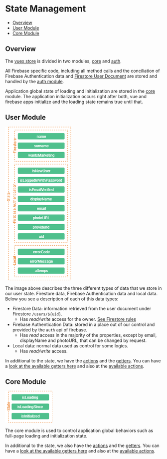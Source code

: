 # State Management

- [Overview](#overview)
- [User Module](#user-module)
- [Core Module](#core-module)

## Overview

The [vuex store](https://vuex.vuejs.org) is divided in two modules, [core](#core-module) and [auth](#auth-module).

All Firebase specific code, including all method calls and the conciliation of Firebase Authentication data and [Firestore User Document](firestore.md) are stored and handled by the [auth module](#auth-module).

Application global state of loading and initialization are stored in the [core](#core-module) module. The application initialization occurs right after both, vue and firebase apps initialize and the loading state remains true until that.

## User Module

![user state diagram](resources/user-state-diagram.png)

The image above describes the three different types of data that we store in our user state. Firestore data, Firebase Authentication data and local data. Below you see a description of each of this data types:

- Firestore Data: information retrieved from the user document under Firestore `/users/${uid}`.
  - Has _read/write_ access for the owner. [See Firestore rules](/firestore.rules)
- Firebase Authentication Data: stored in a place out of our control and provided by the `auth` api of firebase.
  - Has _read_ access in the majority of the properties, except by email, displayName and photoURL, that can be changed by request.
- Local data: normal data used as control for some logics.
  - Has _read/write_ access.

In additional to the state, we have the [actions](https://vuex.vuejs.org/guide/actions.html) and the [getters](https://vuex.vuejs.org/guide/getters.html). You can have a [look at the available getters here](/src/store/auth/getters.ts#L4) and also at the [available actions](/src/store/auth/actions.ts#L6).

## Core Module

![core state diagram](resources/core-state-diagram.png)

The core module is used to control application global behaviors such as full-page loading and initialization state.

In additional to the state, we also have the [actions](https://vuex.vuejs.org/guide/actions.html) and the [getters](https://vuex.vuejs.org/guide/getters.html). You can have a [look at the available getters here](/src/store/core/index.ts) and also at the [available actions](/src/store/core/index.ts).
